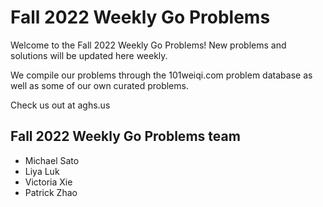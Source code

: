 # Fall 2022 Weekly Go Problems

Welcome to the Fall 2022 Weekly Go Problems! New problems and solutions will be updated here weekly.

We compile our problems through the 101weiqi.com problem database as well as some of our own curated problems.

Check us out at aghs.us
## Fall 2022 Weekly Go Problems team
- Michael Sato
- Liya Luk
- Victoria Xie
- Patrick Zhao
